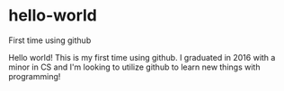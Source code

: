 # hello-world
First time using github

Hello world!  This is my first time using github.  I graduated in 2016 with a minor in CS and I'm looking to utilize github to learn new things with programming!
